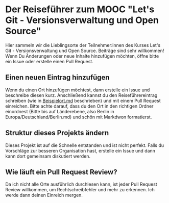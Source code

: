 # Der Reiseführer zum MOOC "Let's Git - Versionsverwaltung und Open Source" 

Hier sammeln wir die Lieblingsorte der Teilnehmer:innen des Kurses Let's Git - Versionsverwaltung und Open Source. Beiträge sind sehr willkommen! Wenn Du Änderungen oder neue Inhalte hinzufügen möchten, öffne bitte ein Issue oder erstelle einen Pull Request.

## Einen neuen Eintrag hinzufügen

Wenn du einen Ort hinzufügen möchtest, dann erstelle ein Issue und beschreibe diesen kurz. Anschließend kannst du den Reiseführereintrag schreiben (wie in [Beispielort.md](Beispielort.md) beschrieben) und mit einem Pull Request einreichen. Bitte achte darauf, dass du den Ort in den richtigen Ordner einordnest (Bitte bis auf Länderebene, also Berlin in Europa/Deutschland/Berlin.md) und schön mit Markdwon formatierst.

## Struktur dieses Projekts ändern

Dieses Projekt ist auf die Schnelle entstanden und ist nicht perfekt. Falls du Vorschläge zur besseren Organisation hast, erstelle ein Issue und dann kann dort gemeinsam diskutiert werden.

## Wie läuft ein Pull Request Review?

Da ich nicht alle Orte ausführlich durchlesen kann, ist jeder Pull Request Review willkommen, um Rechtschreibfehler und mehr zu erkennen. Ich werde dann deinen Einreich mergen.
